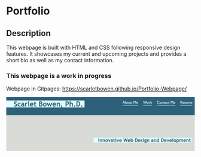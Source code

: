 # Portfolio

## Description
This webpage is built with HTML and CSS following responsive design features. It showcases my current and upcoming projects and provides a short bio as well as my contact information.

### This webpage is a work in progress
Webpage in Gitpages: https://scarletbowen.github.io/Portfolio-Webpage/

<img src="/assets/images/thumbnail.jpeg" alt="Preview" title="Preview">


